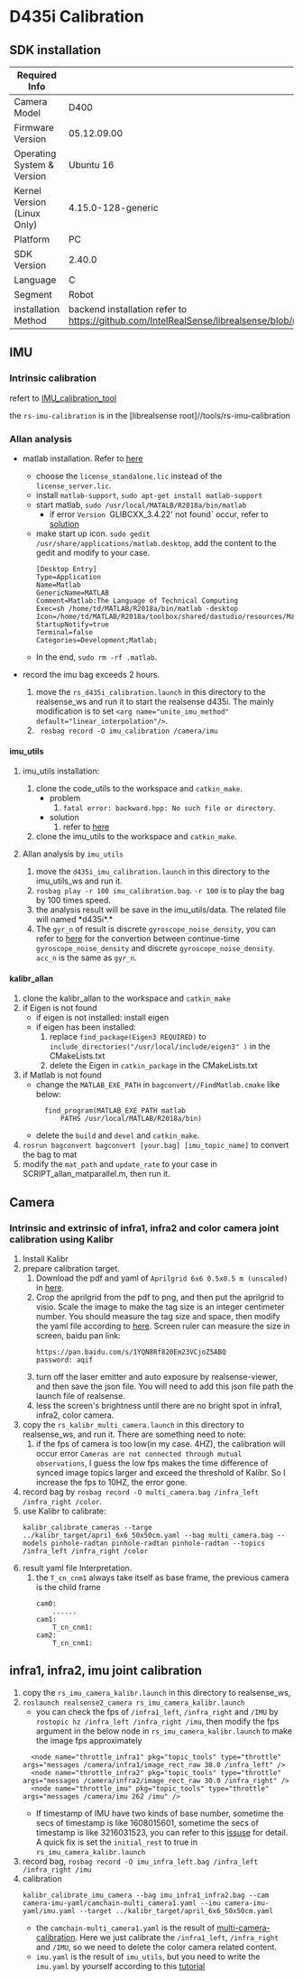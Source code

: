 # D435i Calibration
## SDK installation
| Required Info                         |                                                                |
|---------------------------------|------------------------------------------- |
| Camera Model                       | D400 | 
| Firmware Version                   | 05.12.09.00 | 
| Operating System & Version |   Ubuntu 16 | 
| Kernel Version (Linux Only)    |  4.15.0-128-generic             | 
| Platform                                 | PC |
| SDK Version                            |  2.40.0                      | 
| Language                            | C                         | 
| Segment			|  Robot                  | 
| installation Method			|  backend installation refer to https://github.com/IntelRealSense/librealsense/blob/master/doc/libuvc_installation.md                  | 
## IMU
### Intrinsic calibration
refert to [IMU_calibration_tool](https://dev.intelrealsense.com/docs/imu-calibration-tool-for-intel-realsense-depth-camera)

the `rs-imu-calibration` is in the [librealsense root]//tools/rs-imu-calibration

### Allan analysis
- matlab installation. Refer to [here](https://www.jianshu.com/p/3db9122e5bec)
    - choose the `license_standalone.lic` instead of the `license_server.lic`.
    - install `matlab-support`, `sudo apt-get install matlab-support`
    - start matlab, `sudo /usr/local/MATALB/R2018a/bin/matlab`
        - if error `Version `GLIBCXX_3.4.22' not found` occur, refer to [solution](https://stackoverflow.com/a/46613765)
    - make start up icon. `sudo gedit /usr/share/applications/matlab.desktop`, add the content to the gedit and modify to your case.
        ```
        [Desktop Entry]
        Type=Application
        Name=Matlab
        GenericName=MATLAB
        Comment=Matlab:The Language of Technical Computing
        Exec=sh /home/td/MATLAB/R2018a/bin/matlab -desktop
        Icon=/home/td/MATLAB/R2018a/toolbox/shared/dastudio/resources/MatlabIcon.png
        StartupNotify=true
        Terminal=false
        Categories=Development;Matlab;
        ```
     - In the end, `sudo rm -rf .matlab`.

- record the imu bag exceeds 2 hours.
    1. move the `rs_d435i_calibration.launch` in this directory to the realsense_ws and run it to start the realsense d435i. The mainly modification is to set `<arg name="unite_imu_method"          default="linear_interpolation"/>`.
    2. ` rosbag record -O imu_calibration /camera/imu`
#### imu_utils
1. imu_utils installation: 
    1. clone the code_utils to the workspace and `catkin_make`. 
        - problem
            1. `fatal error: backward.hpp: No such file or directory`.
        - solution
            1. refer to [here](https://github.com/gaowenliang/imu_utils/issues/12#issuecomment-473818718)        
    2. clone the imu_utils to the workspace and `catkin_make`.

3. Allan analysis by `imu_utils`
    1. move the `d435i_imu_calibration.launch` in this directory  to the imu_utils_ws and run it.
    2. `rosbag play -r 100 imu_calibration.bag`. `-r 100` is to play the bag by 100 times speed.
    3. the analysis result will be save in the imu_utils/data. The related file will named \*d435i*.*
    4. The `gyr_n` of result is discrete `gyroscope_noise_density`,  you can refer to [here](https://github.com/ethz-asl/kalibr/wiki/IMU-Noise-Model) for the convertion between continue-time `gyroscope_noise_density` and discrete `gyroscope_noise_density`. `acc_n` is the same as `gyr_n`.
 #### kalibr_allan
 1. clone the kalibr_allan to the workspace and `catkin_make`  
 2. if Eigen is not found
    - if eigen is not installed:
        install eigen
    - if eigen has been installed: 
        1. replace `find_package(Eigen3 REQUIRED)` to `include_directories("/usr/local/include/eigen3" )` in the CMakeLists.txt
        2. delete the Eigen in `catkin_package` in the CMakeLists.txt
 3. if Matlab is not found
    - change the `MATLAB_EXE_PATH` in `bagconvert//FindMatlab.cmake` like below:
        ```
          find_program(MATLAB_EXE_PATH matlab
              PATHS /usr/local/MATLAB/R2018a/bin)
        ```
    - delete the `build` and `devel` and `catkin_make`.
 4. `rosrun bagconvert bagconvert [your.bag] [imu_topic_name]` to convert the bag to mat
 5. modify the `mat_path` and `update_rate` to your case in SCRIPT_allan_matparallel.m, then run it.
 
 ## Camera
 ### <a id="multi-camera">  Intrinsic and extrinsic of infra1, infra2 and color camera joint calibration using Kalibr </a>
 
 1. Install Kalibr
 2. prepare calibration target.
    1. Download the pdf and yaml of `Aprilgrid 6x6 0.5x0.5 m (unscaled)` in [here](https://github.com/ethz-asl/kalibr/wiki/downloads).
    2. Crop the aprilgrid from the pdf to png, and then put the aprilgrid to visio. Scale the image to make the tag size is an integer centimeter number. You should measure the tag size and space, then modify the yaml file according to [here](https://github.com/ethz-asl/kalibr/wiki/calibration-targets#a-aprilgrid). Screen ruler can measure the size in screen, baidu pan link:
        ```
       https://pan.baidu.com/s/1YQN8Rf820Em23VCjoZ5ABQ
       password: aqif 
       ```
    3. turn off the laser emitter and auto exposure by realsense-viewer, and then save the json file. You will need to add this json file path the launch file of realsense.
    4. less the screen's brightness until there are no bright spot in infra1, infra2, color camera.
 3. copy the `rs_kalibr_multi_camera.launch` in this directory to realsense_ws, and run it. There are something need to note:
     1. if the fps of camera is too low(in my case. 4HZ), the calibration will occur error `Cameras are not connected through mutual observations`, I guess the low fps makes the time difference of synced image topics larger and exceed the threshold of Kalibr. So I increase the fps to 10HZ, the error gone. 
 4.  record bag by `rosbag record -O multi_camera.bag /infra_left /infra_right /color`.
 5. use Kalibr to calibrate:
    ```
    kalibr_calibrate_cameras --targe ../kalibr_target/april_6x6_50x50cm.yaml --bag multi_camera.bag --models pinhole-radtan pinhole-radtan pinhole-radtan --topics /infra_left /infra_right /color
    ```
 6. result yaml file Interpretation. 
    1. the `T_cn_cnm1` always take itself as base frame, the previous camera is the child frame
        ```
        cam0:
            ......
        cam1:
            T_cn_cnm1:
        cam2:
            T_cn_cnm1:
        ```
 ## infra1, infra2, imu joint calibration
 1. copy the `rs_imu_camera_kalibr.launch` in this directory to realsense_ws,
 2. `roslaunch realsense2_camera rs_imu_camera_kalibr.launch`
    - you can check the fps of `/infra1_left`, `/infra_right` and `/IMU` by `rostopic hz /infra_left /infra_right /imu`, then modify the fps argument in the below node in `rs_imu_camera_kalibr.launch` to make the image fps approximately 
    ```
      <node name="throttle_infra1" pkg="topic_tools" type="throttle" args="messages /camera/infra1/image_rect_raw 30.0 /infra_left" />
      <node name="throttle_infra2" pkg="topic_tools" type="throttle" args="messages /camera/infra2/image_rect_raw 30.0 /infra_right" />
      <node name="throttle_imu" pkg="topic_tools" type="throttle" args="messages /camera/imu 262 /imu" />
    ```
    - If timestamp of IMU have two kinds of base number, sometime the secs of timestamp is like 1608015601, sometime the secs of timestamp is like 3216031523, you can refer to this [issuse](https://github.com/IntelRealSense/realsense-ros/issues/1569) for detail. A quick fix is set the `initial_rest` to true in `rs_imu_camera_kalibr.launch`
 2. record bag, `rosbag record -O imu_infra_left.bag /infra_left /infra_right /imu`
 3. calibration
    ```
    kalibr_calibrate_imu_camera --bag imu_infra1_infra2.bag --cam camera-imu-yaml/camchain-multi_camera1.yaml --imu camera-imu-yaml/imu.yaml --target ../kalibr_target/april_6x6_50x50cm.yaml
    ```
    - the `camchain-multi_camera1.yaml` is the result of [multi-camera-calibration](#multi-camera). Here we just calibrate the `/infra1_left`, `/infra_right` and `/IMU`, so we need to delete the color camera related content.
    - `imu.yaml` is the result of `imu_utils`, but you need to write the `imu.yaml` by yourself according to this [tutorial](https://github.com/ethz-asl/kalibr/wiki/yaml-formats#imu-configuration-imuyaml)